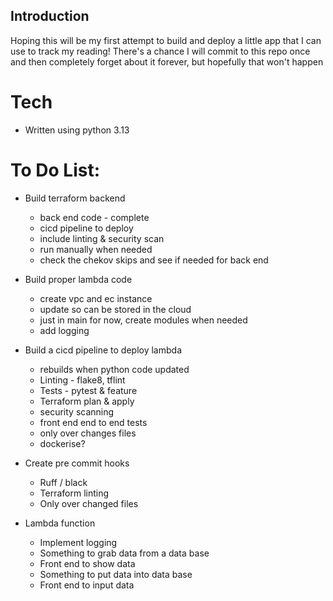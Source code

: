 ## Introduction

Hoping this will be my first attempt to build and deploy a little app that I can use to track my reading! There's a chance I will commit to this repo once and then completely forget about it forever, but hopefully that won't happen

# Tech 
* Written using python 3.13


# To Do List:

* Build terraform backend
   * back end code - complete
   * cicd pipeline to deploy
   * include linting & security scan
   * run manually when needed
   * check the chekov skips and see if needed for back end

* Build proper lambda code
    * create vpc and ec instance
    * update so can be stored in the cloud
    * just in main for now, create modules when needed
    * add logging

* Build a cicd pipeline to deploy lambda
    * rebuilds when python code updated
    * Linting - flake8, tflint
    * Tests - pytest & feature 
    * Terraform plan & apply
    * security scanning
    * front end end to end tests
    * only over changes files
    * dockerise?

* Create pre commit hooks
    * Ruff / black
    * Terraform linting
    * Only over changed files

* Lambda function
    * Implement logging
    * Something to grab data from a data base
    * Front end to show data
    * Something to put data into data base
    * Front end to input data
